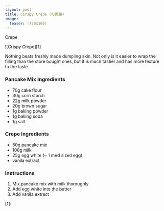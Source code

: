 ```yaml
---
layout: post
title: Cirspy Crepe (可麗餅)
image:
  teaser: (720x100)
---
```


Crepe


![Crispy Crepe][1]

Nothing beats freshly made dumpling skin. Not only is it easier to wrap the filling than the store bought ones, but it is much tastier and has more texture to the taste.

### Pancake Mix Ingredients
- 70g cake flour
- 30g corn starch
- 22g milk powder
- 20g brown sugar
- 1g baking powder
- 1g baking soda
- 1g salt

### Crepe Ingredients
- 50g pancake mix
- 100g milk
- 25g egg white (~ 1 med sized egg)
- vanila extract

### Instructions
1. Mix pancake mix with milk thoroughly
1. Add egg white into the batter
1. Add vanila extract

[1]: 
